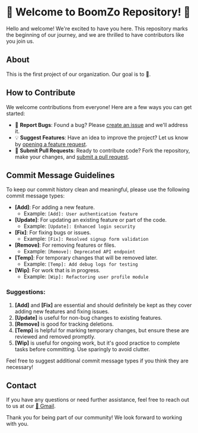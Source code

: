 # 🎉 Welcome to BoomZo Repository! 🎉

Hello and welcome! We're excited to have you here. This repository marks the beginning of our journey, and we are thrilled to have contributors like you join us.

## About

This is the first project of our organization. Our goal is to 🌟.

## How to Contribute

We welcome contributions from everyone! Here are a few ways you can get started:

- 🐛 **Report Bugs**: Found a bug? Please [create an issue](#) and we'll address it.
- 💡 **Suggest Features**: Have an idea to improve the project? Let us know by [opening a feature request](#).
- 🔧 **Submit Pull Requests**: Ready to contribute code? Fork the repository, make your changes, and [submit a pull request](#).

## Commit Message Guidelines

To keep our commit history clean and meaningful, please use the following commit message types:

- **[Add]**: For adding a new feature.
  - Example: `[Add]: User authentication feature`
- **[Update]**: For updating an existing feature or part of the code.
  - Example: `[Update]: Enhanced login security`
- **[Fix]**: For fixing bugs or issues.
  - Example: `[Fix]: Resolved signup form validation`
- **[Remove]**: For removing features or files.
  - Example: `[Remove]: Deprecated API endpoint`
- **[Temp]**: For temporary changes that will be removed later.
  - Example: `[Temp]: Add debug logs for testing`
- **[Wip]**: For work that is in progress.
  - Example: `[Wip]: Refactoring user profile module`

### Suggestions:

1. **[Add]** and **[Fix]** are essential and should definitely be kept as they cover adding new features and fixing issues.
2. **[Update]** is useful for non-bug changes to existing features.
3. **[Remove]** is good for tracking deletions.
4. **[Temp]** is helpful for marking temporary changes, but ensure these are reviewed and removed promptly.
5. **[Wip]** is useful for ongoing work, but it's good practice to complete tasks before committing. Use sparingly to avoid clutter.

Feel free to suggest additional commit message types if you think they are necessary!

## Contact

If you have any questions or need further assistance, feel free to reach out to us at our [📧 Gmail](grow@boomzo.in).

Thank you for being part of our community! We look forward to working with you.

